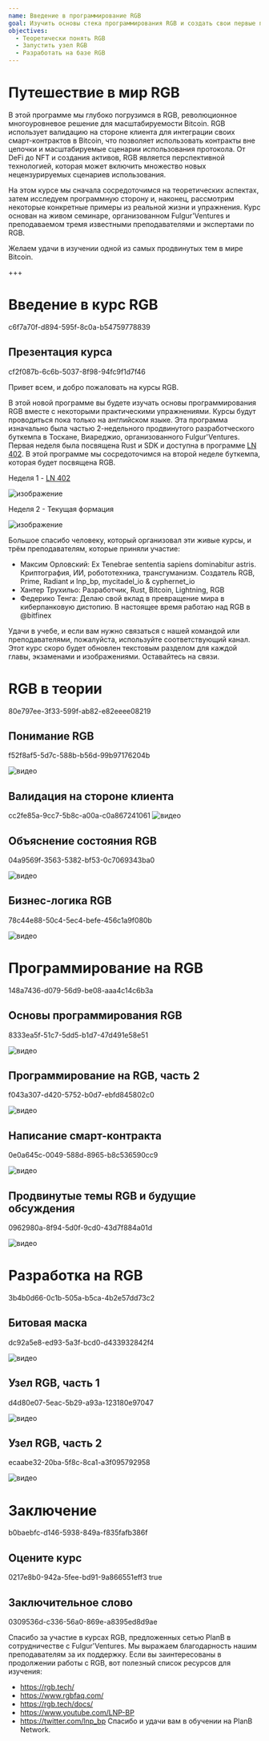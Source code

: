 ```yaml
---
name: Введение в программирование RGB
goal: Изучить основы стека программирования RGB и создать свои первые приложения RGB
objectives:
  - Теоретически понять RGB
  - Запустить узел RGB
  - Разработать на базе RGB
---
```


# Путешествие в мир RGB

В этой программе мы глубоко погрузимся в RGB, революционное многоуровневое решение для масштабируемости Bitcoin. RGB использует валидацию на стороне клиента для интеграции своих смарт-контрактов в Bitcoin, что позволяет использовать контракты вне цепочки и масштабируемые сценарии использования протокола. От DeFi до NFT и создания активов, RGB является перспективной технологией, которая может включить множество новых нецензурируемых сценариев использования.

На этом курсе мы сначала сосредоточимся на теоретических аспектах, затем исследуем программную сторону и, наконец, рассмотрим некоторые конкретные примеры из реальной жизни и упражнения. Курс основан на живом семинаре, организованном Fulgur'Ventures и преподаваемом тремя известными преподавателями и экспертами по RGB.

Желаем удачи в изучении одной из самых продвинутых тем в мире Bitcoin.

+++

# Введение в курс RGB
<partId>c6f7a70f-d894-595f-8c0a-b54759778839</partId>

## Презентация курса
<chapterId>cf2f087b-6c6b-5037-8f98-94fc9f1d7f46</chapterId>

Привет всем, и добро пожаловать на курсы RGB.

В этой новой программе вы будете изучать основы программирования RGB вместе с некоторыми практическими упражнениями. Курсы будут проводиться пока только на английском языке. Эта программа изначально была частью 2-недельного продвинутого разработческого буткемпа в Тоскане, Виареджио, организованного Fulgur'Ventures. Первая неделя была посвящена Rust и SDK и доступна в программе [LN 402](https://planb.network/courses/ln402). В этой программе мы сосредоточимся на второй неделе буткемпа, которая будет посвящена RGB.

Неделя 1 - [LN 402](https://planb.network/courses/ln402)

![изображение](assets/image/1.webp)

Неделя 2 - Текущая формация

![изображение](assets/image/2.webp)

Большое спасибо человеку, который организовал эти живые курсы, и трём преподавателям, которые приняли участие:

- Максим Орловский: Ex Tenebrae sententia sapiens dominabitur astris. Криптография, ИИ, робототехника, трансгуманизм. Создатель RGB, Prime, Radiant и lnp_bp, mycitadel_io & cyphernet_io
- Хантер Трухильо: Разработчик, Rust, Bitcoin, Lightning, RGB
- Федерико Тенга: Делаю свой вклад в превращение мира в киберпанковую дистопию. В настоящее время работаю над RGB в @bitfinex

Удачи в учебе, и если вам нужно связаться с нашей командой или преподавателями, пожалуйста, используйте соответствующий канал. Этот курс скоро будет обновлен текстовым разделом для каждой главы, экзаменами и изображениями. Оставайтесь на связи.

# RGB в теории
<partId>80e797ee-3f33-599f-ab82-e82eeee08219</partId>

## Понимание RGB
<chapterId>f52f8af5-5d7c-588b-b56d-99b97176204b</chapterId>

![видео](https://youtu.be/AF2XbifPGXM)

## Валидация на стороне клиента
<chapterId>cc2fe85a-9cc7-5b8c-a00a-c0a867241061</chapterId>
![видео](https://youtu.be/FS6PDprWl5Q)

## Объяснение состояния RGB
<chapterId>04a9569f-3563-5382-bf53-0c7069343ba0</chapterId>

![видео](https://youtu.be/tmAVdyXGmj4)

## Бизнес-логика RGB
<chapterId>78c44e88-50c4-5ec4-befe-456c1a9f080b</chapterId>

![видео](https://youtu.be/lUTjeuM0oTA)

# Программирование на RGB
<partId>148a7436-d079-56d9-be08-aaa4c14c6b3a</partId>

## Основы программирования RGB
<chapterId>8333ea5f-51c7-5dd5-b1d7-47d491e58e51</chapterId>

![видео](https://youtu.be/Uo1UoxiImsI)

## Программирование на RGB, часть 2
<chapterId>f043a307-d420-5752-b0d7-ebfd845802c0</chapterId>

![видео](https://youtu.be/sVoKIi-1XbY)

## Написание смарт-контракта
<chapterId>0e0a645c-0049-588d-8965-b8c536590cc9</chapterId>

![видео](https://youtu.be/GRwS-NvWF3I)

## Продвинутые темы RGB и будущие обсуждения
<chapterId>0962980a-8f94-5d0f-9cd0-43d7f884a01d</chapterId>

![видео](https://youtu.be/mqCupTlDbA0)

# Разработка на RGB
<partId>3b4b0d66-0c1b-505a-b5ca-4b2e57dd73c2</partId>

## Битовая маска
<chapterId>dc92a5e8-ed93-5a3f-bcd0-d433932842f4</chapterId>

![видео](https://youtu.be/nbUtV8GOR_U)

## Узел RGB, часть 1
<chapterId>d4d80e07-5eac-5b29-a93a-123180e97047</chapterId>

![видео](https://youtu.be/5iAhsgCSL3U)

## Узел RGB, часть 2
<chapterId>ecaabe32-20ba-5f8c-8ca1-a3f095792958</chapterId>

![видео](https://youtu.be/piQQH4Q2nr0)

# Заключение
<partId>b0baebfc-d146-5938-849a-f835fafb386f</partId>



## Оцените курс
<chapterId>0217e8b0-942a-5fee-bd91-9a866551eff3</chapterId>
<isCourseReview>true</isCourseReview>

## Заключительное слово
<chapterId>0309536d-c336-56a0-869e-a8395ed8d9ae</chapterId>

Спасибо за участие в курсах RGB, предложенных сетью PlanB в сотрудничестве с Fulgur'Ventures. Мы выражаем благодарность нашим преподавателям за их поддержку. Если вы заинтересованы в продолжении работы с RGB, вот полезный список ресурсов для изучения:

- https://rgb.tech/
- https://www.rgbfaq.com/
- https://rgb.tech/docs/
- https://www.youtube.com/LNP-BP
- https://twitter.com/lnp_bp
Спасибо и удачи вам в обучении на PlanB Network.

